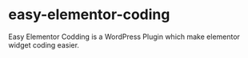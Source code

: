 # easy-elementor-coding
Easy Elementor Codding is a WordPress Plugin which make elementor widget coding easier.

